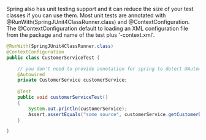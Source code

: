 Spring also has unit testing support and it can reduce the size of your test classes if you can use them. 
Most unit tests are annotated with @RunWith(SpringJUnit4ClassRunner.class) and @ContextConfiguration. 
The @ContextConfiguration default to loading an XML configuration file from the package and name of the test 
plus '-context.xml'.

```java
@RunWith(SpringJUnit4ClassRunner.class)
@ContextConfiguration
public class CustomerServiceTest {

	// you don't need to provide annotation for spring to detect @Autowired dependency
	@Autowired
	private CustomerService customerService;
	
	@Test
    public void customerServiceTest()
    {
    	System.out.println(customerService);
    	Assert.assertEquals("some source", customerService.getCustomerDAO().getSource());
    }

}
```